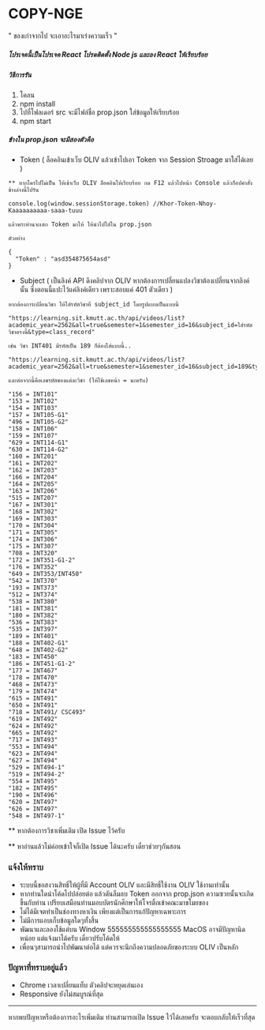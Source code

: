 # COPY-NGE
" ของเก่าจากไป จะเอาอะไรมาเร่งความเร็ว "

##### โปรเจคนี้เป็นโปรเจค React โปรดติดตั้ง Node js และลง React ให้เรียบร้อย

##### วิธีการรัน

1. โคลน
2. npm install
3. ไปที่โฟลเดอร์ src จะมีไฟล์ชื่อ prop.json ใส่ข้อมูลให้เรียบร้อย
4. npm start

##### ข้างใน prop.json จะมีสองตัวคือ

- Token ( ล็อคอินเข้าเว็บ OLIV แล้วเข้าไปเอา Token จาก Session Stroage มาใส่ได้เลย ) 
```
** หากใครไปไม่เป็น ให้เข้าเว็บ OLIV ล็อคอินให้เรียบร้อย กด F12 แล้วไปหน้า Console แล้วก็อปคำสั่งข้างล่างนี้ไปรัน

console.log(window.sessionStorage.token) //Khor-Token-Nhoy-Kaaaaaaaaaa-saaa-tuuu

แล้วพระท่านจะเสก Token มาให้ ให้นำไปใส่ใน prop.json

ตัวอย่าง

{
  "Token" : "asd354875654asd"
}

```
- Subject ( เป็นลิงค์ API ดึงคลิปจาก OLIV หากต้องการเปลี่ยนแปลงวิชาต้องเปลี่ยนจากลิงค์นั้น ซึ่งตอนนี้แปะไว้แค่ลิงค์เดียว เพราะสอบแค่ 401 ตัวเดียว )
```
หากต้องการเปลี่ยนวิชา ให้ใส่รหัสวิชาที่ subject_id โดยรูปแบบเป็นแบบนี้

"https://learning.sit.kmutt.ac.th/api/videos/list?
academic_year=2562&all=true&semester=1&semester_id=16&subject_id=ใส่รหัสวิชาตรงนี้&type=class_record"

เช่น วิชา INT401 มีรหัสเป็น 189 ก็ต้องใส่แบบนี้..

"https://learning.sit.kmutt.ac.th/api/videos/list?
academic_year=2562&all=true&semester=1&semester_id=16&subject_id=189&type=class_record"

และต่อจากนี้คือเลขรหัสของแต่ละวิชา (ให้ใช้เลขหน้า = นะครับ)

"156 = INT101"
"153 = INT102"
"154 = INT103"
"157 = INT105-G1"
"496 = INT105-G2"
"158 = INT106"
"159 = INT107"
"629 = INT114-G1"
"630 = INT114-G2"
"160 = INT201"
"161 = INT202"
"162 = INT203"
"166 = INT204"
"164 = INT205"
"163 = INT206"
"515 = INT207"
"167 = INT301"
"168 = INT302"
"169 = INT303"
"170 = INT304"
"171 = INT305"
"174 = INT306"
"175 = INT307"
"708 = INT320"
"172 = INT351-G1-2"
"176 = INT352"
"649 = INT353/INT450"
"542 = INT370"
"193 = INT373"
"512 = INT374"
"538 = INT380"
"181 = INT381"
"180 = INT382"
"536 = INT383"
"535 = INT397"
"189 = INT401"
"188 = INT402-G1"
"648 = INT402-G2"
"183 = INT450"
"186 = INT451-G1-2"
"177 = INT467"
"178 = INT470"
"468 = INT473"
"179 = INT474"
"615 = INT491"
"650 = INT491"
"718 = INT491/ CSC493"
"619 = INT492"
"624 = INT492"
"665 = INT492"
"717 = INT493"
"553 = INT494"
"623 = INT494"
"627 = INT494"
"529 = INT494-1"
"519 = INT494-2"
"554 = INT495"
"182 = INT495"
"190 = INT496"
"620 = INT497"
"626 = INT497"
"548 = INT497-1"

```
** หากต้องการวิชาเพิ่มเติม เปิด Issue ไว้ครับ

** หาอ่านแล้วไม่ค่อยเข้าใจก็เปิด Issue ได้นะครับ เดี๋ยวช่วยๆกันสอน

### แจ้งให้ทราบ

- ระบบนี้ขอสงวนสิทธิ์ให้ผู้ที่มี Account OLIV และมีสิทธิ์ใช้งาน OLIV ใช้งานเท่านั้น
- หากท่านใดนำโค้ดไปปล่อยต่อ แล้วดันลืมลบ Token ออกจาก prop.json ความซวยนั้นจะเกิดขึ้นกับท่าน เปรียบเสมือนท่านมอบบัตรนักศึกษาให้โจรติ้กเข้าคณะมาขโมยของ
- ไม่ได้มีเจตทำเป็นช่องทางหาเงิน เพียงแต่เป็นการแก้ปัญหาเฉพาะการ
- ไม่มีการแอบเก็บข้อมูลใดๆทั้งสิ้น
- พัฒนาและลองใช้แต่บน Window 555555555555555555 MacOS อาจมีปัญหานิดหน่อย แต่แจ้งมาได้ครับ เดี๋ยวปรับโค้ดให้
- เพื่อนๆสามารถนำไปพัฒนาต่อได้ แต่ควรจะนึกถึงความปลอดภัยของระบบ OLIV เป็นหลัก

### ปัญหาที่ทราบอยู่แล้ว
- Chrome เวลาเปลี่ยนแท็บ ตัวคลิปจะหยุดเล่นเอง
- Responsive ยังไม่สมบูรณ์ที่สุด

<hr/>


หากพบปัญหาหรือต้องการอะไรเพิ่มเติม ท่านสามารถเปิด Issue ไว้ได้เลยครับ จะตอบกลับให้เร็วที่สุด

